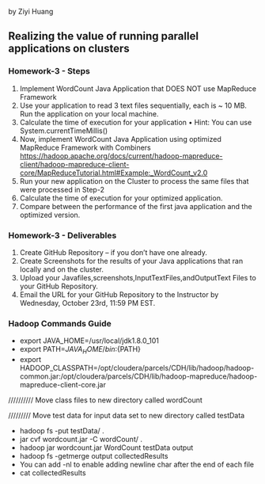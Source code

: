 by Ziyi Huang

## Realizing the value of running parallel applications on clusters

### Homework-3 - Steps
1. Implement WordCount Java Application that DOES NOT use MapReduce Framework
2. Use your application to read 3 text files sequentially, each is ~ 10 MB. Run the application on your local machine.
3. Calculate the time of execution for your application
• Hint: You can use System.currentTimeMillis()
4. Now, implement WordCount Java Application using optimized MapReduce Framework with Combiners https://hadoop.apache.org/docs/current/hadoop-mapreduce-client/hadoop-mapreduce-client-core/MapReduceTutorial.html#Example:_WordCount_v2.0
5. Run your new application on the Cluster to process the same files that were processed in Step-2
6. Calculate the time of execution for your optimized application.
7. Compare between the performance of the first java application and the optimized version.


### Homework-3 - Deliverables
1. Create GitHub Repository – if you don’t have one already.
2. Create Screenshots for the results of your Java applications that ran locally and on the cluster.
3. Upload your Javafiles,screenshots,InputTextFiles,andOutputText Files to your GitHub Repository.
4. Email the URL for your GitHub Repository to the Instructor by Wednesday, October 23rd, 11:59 PM EST.


### Hadoop Commands Guide
- export JAVA_HOME=/usr/local/jdk1.8.0_101
- export PATH=${JAVA_HOME}/bin:${PATH}
- export HADOOP_CLASSPATH=/opt/cloudera/parcels/CDH/lib/hadoop/hadoop-common.jar:/opt/cloudera/parcels/CDH/lib/hadoop-mapreduce/hadoop-mapreduce-client-core.jar

////////// Move class files to new directory called wordCount

///////// Move test data for input data set to new directory called testData

- hadoop fs -put testData/ .
- jar cvf wordcount.jar -C wordCount/ .
- hadoop jar wordcount.jar WordCount testData output
- hadoop fs -getmerge output collectedResults
- You can add -nl to enable adding newline char after the end of each file
- cat collectedResults

